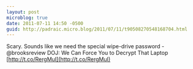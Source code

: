 ```yaml
---
layout: post
microblog: true
date: 2011-07-11 14:50 -0500
guid: http://padraic.micro.blog/2011/07/11/t90508270548168704.html
---
```

Scary. Sounds like we need the special wipe-drive password - @brooksreview DOJ: We Can Force You to Decrypt That Laptop [http://t.co/RergMuI](http://t.co/RergMuI)
